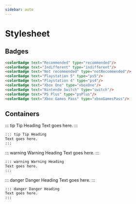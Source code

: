 ```yaml
---
sidebar: auto
---
```


# Stylesheet

## Badges

<colorBadge text="Recommended" type="recommended"/>
<colorBadge text="Indifferent" type="indifferent"/>
<colorBadge text="Not recommended" type="notRecommended"/>
<colorBadge text="Playstation 5" type="ps5"/>
<colorBadge text="Playstation 4" type="ps4"/>
<colorBadge text="Xbox One" type="xboxOne"/>
<colorBadge text="Nintendo Switch" type="switch"/>
<colorBadge text="PS Plus" type="psPlus"/>
<colorBadge text="Xbox Games Pass" type="xboxGamesPass"/>

```md
<colorBadge text="Recommended" type="recommended"/>
<colorBadge text="Indifferent" type="indifferent"/>
<colorBadge text="Not recommended" type="notRecommended"/>
<colorBadge text="Playstation 5" type="ps5"/>
<colorBadge text="Playstation 4" type="ps4"/>
<colorBadge text="Xbox One" type="xboxOne"/>
<colorBadge text="Nintendo Switch" type="switch"/>
<colorBadge text="PS Plus" type="psPlus"/>
<colorBadge text="Xbox Games Pass" type="xboxGamesPass"/>
```

## Containers

::: tip Tip Heading
Text goes here.
:::

```md
::: tip Tip Heading
Text goes here.
:::
```

::: warning Warning Heading
Text goes here.
:::

```md
::: warning Warning Heading
Text goes here.
:::
```

::: danger Danger Heading
Text goes here.
:::

```md
::: danger Danger Heading
Text goes here.
:::
```
